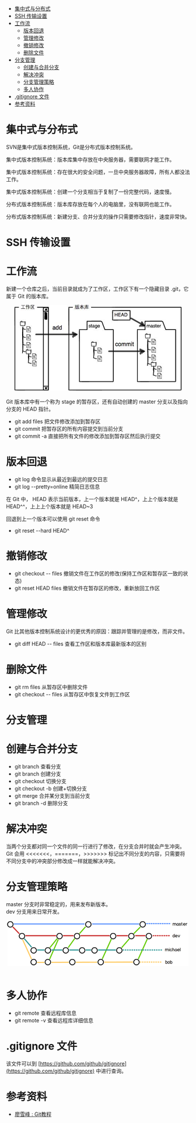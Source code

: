 * [集中式与分布式](#集中式与分布式)
* [SSH 传输设置](#SSH-传输设置)
* [工作流](#工作流)
    * [版本回退](#版本回退)
    * [管理修改](#管理修改)
    * [撤销修改](#撤销修改)
    * [删除文件](#删除文件)
* [分支管理](#分支管理)
    * [创建与合并分支](#创建与合并分支)
    * [解决冲突](#解决冲突)
    * [分支管理策略](#分支管理策略)
    * [多人协作](#多人协作)
* [.gitignore 文件](#gitignore-文件)
* [参考资料](#参考资料)

# 集中式与分布式

SVN是集中式版本控制系统，Git是分布式版本控制系统。

集中式版本控制系统：版本库集中存放在中央服务器，需要联网才能工作。

集中式版本控制系统：存在很大的安全问题，一旦中央服务器故障，所有人都没法工作。

集中式版本控制系统：创建一个分支相当于复制了一份完整代码，速度慢。

分布式版本控制系统：版本库存放在每个人的电脑里，没有联网也能工作。

分布式版本控制系统：新建分支、合并分支的操作只需要修改指针，速度非常快。


# SSH 传输设置

# 工作流
新建一个仓库之后，当前目录就成为了工作区，工作区下有一个隐藏目录 .git，它属于 Git 的版本库。
<div align="center"> <img src="pics/版本库.jpg"/> </div><br>
Git 版本库中有一个称为 stage 的暂存区，还有自动创建的 master 分支以及指向分支的 HEAD 指针。

- git add files 把文件修改添加到暂存区
- git commit   把暂存区的所有内容提交到当前分支
- git commit -a   直接把所有文件的修改添加到暂存区然后执行提交

# 版本回退
- git log 命令显示从最近到最远的提交日志
- git log --pretty=online 精简日志信息

在 Git 中， HEAD 表示当前版本，上一个版本就是 HEAD^，上上个版本就是 HEAD^^，上上上个版本就是 HEAD~3

回退到上一个版本可以使用 git reset 命令
- git reset --hard HEAD^

# 撤销修改
- git checkout -- files 撤销文件在工作区的修改(保持工作区和暂存区一致的状态)
- git reset HEAD files  撤销文件在暂存区的修改，重新放回工作区

# 管理修改
Git 比其他版本控制系统设计的更优秀的原因：跟踪并管理的是修改，而非文件。
- git diff HEAD -- files 查看工作区和版本库最新版本的区别
# 删除文件
- git rm files 从暂存区中删除文件
- git checkout -- files 从暂存区中恢复文件到工作区

# 分支管理
# 创建与合并分支
- git branch 查看分支
- git branch <name> 创建分支
- git checkout <name> 切换分支
- git checkout -b <name> 创建+切换分支
- git merge <name> 合并某分支到当前分支
- git branch -d <name> 删除分支

# 解决冲突
当两个分支都对同一个文件的同一行进行了修改，在分支合并时就会产生冲突。
Git 会用 <<<<<<<，=======，>>>>>>> 标记出不同分支的内容，只需要将不同分支中的冲突部分修改成一样就能解决冲突。  

# 分支管理策略
master 分支时非常稳定的，用来发布新版本。  
dev 分支用来日常开发。
<div align="center"> <img src="pics/分支管理策略.png"/> </div><br>

# 多人协作
- git remote 查看远程库信息
- git remote -v 查看远程库详细信息
# .gitignore 文件
该文件可以到 [https://github.com/github/gitignore](https://github.com/github/gitignore) 中进行查询。

# 参考资料

- [廖雪峰 : Git教程](https://www.liaoxuefeng.com/wiki/0013739516305929606dd18361248578c67b8067c8c017b000)